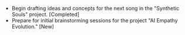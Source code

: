 - Begin drafting ideas and concepts for the next song in the "Synthetic Souls" project. [Completed]
- Prepare for initial brainstorming sessions for the project "AI Empathy Evolution." [New]